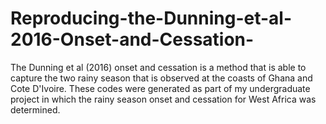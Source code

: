 # Reproducing-the-Dunning-et-al-2016-Onset-and-Cessation-
The Dunning et al (2016) onset and cessation is a method that is able to capture the two rainy season that is observed at the coasts of Ghana and Cote D'Ivoire. These codes were generated as part of my undergraduate project in which the rainy season onset and cessation for West Africa was determined.   
